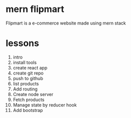 # mern flipmart
Flipmart is a e-commerce website made using mern stack 

# lessons

1. intro
2. install tools
3. create react app
4. create git repo
5. push to github
6. list products
7. Add routing
8. Create node server
9. Fetch products
10. Manage state by reducer hook
11. Add bootstrap
